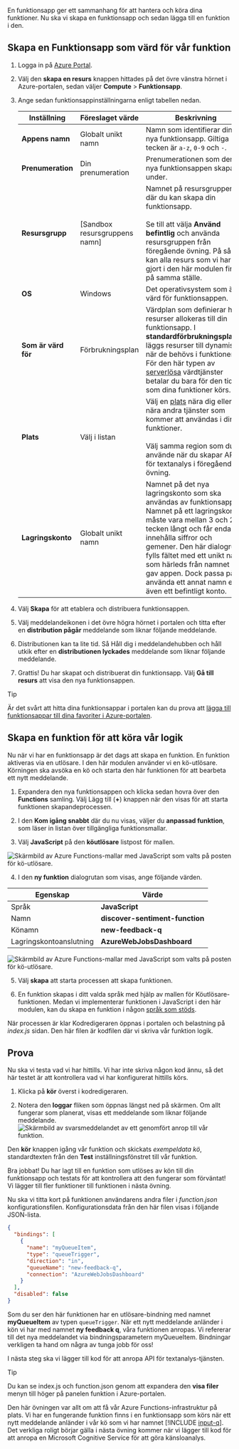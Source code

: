  En funktionsapp ger ett sammanhang för att hantera och köra dina funktioner. Nu ska vi skapa en funktionsapp och sedan lägga till en funktion i den. 

## <a name="create-a-function-app-to-host-our-function"></a>Skapa en Funktionsapp som värd för vår funktion

1. Logga in på [Azure Portal](https://portal.azure.com/?azure-portal=true).

1. Välj den **skapa en resurs** knappen hittades på det övre vänstra hörnet i Azure-portalen, sedan väljer **Compute** > **Funktionsapp**.

1. Ange sedan funktionsappinställningarna enligt tabellen nedan.

    | Inställning      | Föreslaget värde  | Beskrivning                                        |
    | ------------ |  ------- | -------------------------------------------------- |
    | **Appens namn** | Globalt unikt namn | Namn som identifierar din nya funktionsapp. Giltiga tecken är `a-z`, `0-9` och `-`.  | 
    | **Prenumeration** | Din prenumeration | Prenumerationen som den nya funktionsappen skapas under. | 
    | **Resursgrupp**|  <rgn>[Sandbox resursgruppens namn]</rgn> | Namnet på resursgruppen där du kan skapa din funktionsapp.<br/><br/>Se till att välja **Använd befintlig** och använda resursgruppen från föregående övning. På så sätt kan alla resurs som vi har gjort i den här modulen finns på samma ställe. | 
    | **OS** | Windows | Det operativsystem som är värd för funktionsappen.  |
    | **Som är värd för** |   Förbrukningsplan | Värdplan som definierar hur resurser allokeras till din funktionsapp. I **standardförbrukningsplanen** läggs resurser till dynamiskt när de behövs i funktionerna. För den här typen av [serverlösa](https://azure.microsoft.com/overview/serverless-computing/) värdtjänster betalar du bara för den tid som dina funktioner körs.   |
    | **Plats** | Välj i listan | Välj en [plats](https://azure.microsoft.com/regions/) nära dig eller nära andra tjänster som kommer att användas i dina funktioner.<br/><br/>Välj samma region som du använde när du skapar API för textanalys i föregående övning. |
    | **Lagringskonto** |  Globalt unikt namn |  Namnet på det nya lagringskonto som ska användas av funktionsappen. Namnet på ett lagringskonto måste vara mellan 3 och 24 tecken långt och får endast innehålla siffror och gemener. Den här dialogrutan fylls fältet med ett unikt namn som härleds från namnet du gav appen. Dock passa på att använda ett annat namn eller även ett befintligt konto. |

1. Välj **Skapa** för att etablera och distribuera funktionsappen.

1. Välj meddelandeikonen i det övre högra hörnet i portalen och titta efter en **distribution pågår** meddelande som liknar följande meddelande.

1. Distributionen kan ta lite tid. Så Håll dig i meddelandehubben och håll utkik efter en **distributionen lyckades** meddelande som liknar följande meddelande.

1. Grattis! Du har skapat och distribuerat din funktionsapp. Välj **Gå till resurs** att visa den nya funktionsappen.

> [!TIP]
> Är det svårt att hitta dina funktionsappar i portalen kan du prova att [lägga till funktionsappar till dina favoriter i Azure-portalen](https://docs.microsoft.com/en-us/azure/azure-functions/functions-how-to-use-azure-function-app-settings#favorite).

## <a name="create-a-function-to-execute-our-logic"></a>Skapa en funktion för att köra vår logik

Nu när vi har en funktionsapp är det dags att skapa en funktion. En funktion aktiveras via en utlösare. I den här modulen använder vi en kö-utlösare. Körningen ska avsöka en kö och starta den här funktionen för att bearbeta ett nytt meddelande.

1. Expandera den nya funktionsappen och klicka sedan hovra över den **Functions** samling. Välj Lägg till (__+__) knappen när den visas för att starta funktionen skapandeprocessen.

1. I den **Kom igång snabbt** där du nu visas, väljer du **anpassad funktion**, som läser in listan över tillgängliga funktionsmallar.

1. Välj **JavaScript** på den **köutlösare** listpost för mallen.

![Skärmbild av Azure Functions-mallar med JavaScript som valts på posten för kö-utlösare.](../media/quickstart-select-queue-trigger.png)

4. I den **ny funktion** dialogrutan som visas, ange följande värden.

|Egenskap  |Värde  |
|---------|---------|
|Språk     |   **JavaScript**      |
|Namn     |   **discover-sentiment-function**      |
|Könamn     |   **new-feedback-q**      |
|Lagringskontoanslutning        |  **AzureWebJobsDashboard**       |

![Skärmbild av Azure Functions-mallar med JavaScript som valts på posten för kö-utlösare.](../media/new-function-dialog.png)

5. Välj **skapa** att starta processen att skapa funktionen.

1. En funktion skapas i ditt valda språk med hjälp av mallen för Köutlösare-funktionen. Medan vi implementerar funktionen i JavaScript i den här modulen, kan du skapa en funktion i någon [språk som stöds](https://docs.microsoft.com/azure/azure-functions/supported-languages).

När processen är klar Kodredigeraren öppnas i portalen och belastning på *index.js* sidan. Den här filen är kodfilen där vi skriva vår funktion logik.

## <a name="try-it-out"></a>Prova

Nu ska vi testa vad vi har hittills. Vi har inte skriva någon kod ännu, så det här testet är att kontrollera vad vi har konfigurerat hittills körs.

1. Klicka på **kör** överst i kodredigeraren.

1. Notera den **loggar** fliken som öppnas längst ned på skärmen. Om allt fungerar som planerat, visas ett meddelande som liknar följande meddelande.
    ![Skärmbild av svarsmeddelandet av ett genomfört anrop till vår funktion.](../media/func-default-run.PNG)

Den **kör** knappen igång vår funktion och skickats *exempeldata kö*, standardtexten från den **Test** inställningsfönstret till vår funktion.

Bra jobbat! Du har lagt till en funktion som utlöses av kön till din funktionsapp och testats för att kontrollera att den fungerar som förväntat! Vi lägger till fler funktioner till funktionen i nästa övning.

Nu ska vi titta kort på funktionen användarens andra filer i *function.json* konfigurationsfilen. Konfigurationsdata från den här filen visas i följande JSON-lista.

```json
{
  "bindings": [
    {
      "name": "myQueueItem",
      "type": "queueTrigger",
      "direction": "in",
      "queueName": "new-feedback-q",
      "connection": "AzureWebJobsDashboard"
    }
  ],
  "disabled": false
}
```

Som du ser den här funktionen har en utlösare-bindning med namnet **myQueueItem** av typen `queueTrigger`. När ett nytt meddelande anländer i kön vi har med namnet **ny feedback q**, våra funktionen anropas. Vi refererar till det nya meddelandet via bindningsparametern myQueueItem. Bindningar verkligen ta hand om några av tunga jobb för oss!

I nästa steg ska vi lägger till kod för att anropa API för textanalys-tjänsten.

> [!TIP]
> Du kan se index.js och function.json genom att expandera den **visa filer** menyn till höger på panelen funktion i Azure-portalen.

Den här övningen var allt om att få vår Azure Functions-infrastruktur på plats. Vi har en fungerande funktion finns i en funktionsapp som körs när ett nytt meddelande anländer i vår kö som vi har namnet [!INCLUDE [input-q](./q-name-input.md)]. Det verkliga roligt börjar gälla i nästa övning kommer när vi lägger till kod för att anropa en Microsoft Cognitive Service för att göra känsloanalys.